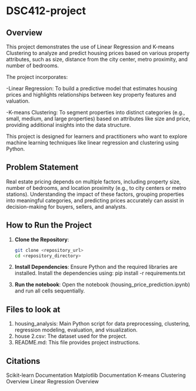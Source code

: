 # **DSC412-project**

## **Overview**

This project demonstrates the use of Linear Regression and K-means Clustering to analyze and predict housing prices based on various property attributes, such as size, distance from the city center, metro proximity, and number of bedrooms.

The project incorporates:

-Linear Regression: To build a predictive model that estimates housing prices and highlights relationships between key property features and valuation.

-K-means Clustering: To segment properties into distinct categories (e.g., small, medium, and large properties) based on attributes like size and price, providing additional insights into the data structure.

This project is designed for learners and practitioners who want to explore machine learning techniques like linear regression and clustering using Python.

## **Problem Statement**

Real estate pricing depends on multiple factors, including property size, number of bedrooms, and location proximity (e.g., to city centers or metro stations). Understanding the impact of these factors, grouping properties into meaningful categories, and predicting prices accurately can assist in decision-making for buyers, sellers, and analysts. 

## **How to Run the Project**

1. **Clone the Repository**:
   ```bash
   git clone <repository_url>
   cd <repository_directory>

2. **Install Dependencies**:
    Ensure Python and the required libraries are installed. Install the dependencies using:
    pip install -r requirements.txt

3. **Run the notebook**:
    Open the notebook (housing_price_prediction.ipynb) and run all cells sequentially.

## **Files to look at**

1. housing_analysis: Main Python script for data preprocessing, clustering, regression modeling, evaluation, and visualization.
2. house 2.csv: The dataset used for the project.
3. README.md: This file provides project instructions.

## **Citations**
Scikit-learn Documentation
Matplotlib Documentation
K-means Clustering Overview
Linear Regression Overview






